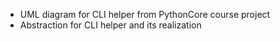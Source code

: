<ul>
    <li>UML diagram for CLI helper from PythonCore course project</li>
    <li>Abstraction for CLI helper and its realization</li>
</ul>